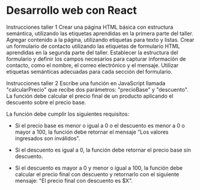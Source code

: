 # Desarrollo web con React

Instrucciones taller 1
Crear una página HTML básica con estructura semántica, utilizando las etiquetas aprendidas en la primera parte del taller.
Agregar contenido a la página, utilizando etiquetas para texto y listas.
Crear un formulario de contacto utilizando las etiquetas de formulario HTML aprendidas en la segunda parte del taller.
Establecer la estructura del formulario y definir los campos necesarios para capturar información de contacto, como el nombre, el correo electrónico y el mensaje.
Utilizar etiquetas semánticas adecuadas para cada sección del formulario.

Instrucciones taller 2
Escribe una función en JavaScript llamada "calcularPrecio" que recibe dos parámetros: "precioBase" y "descuento". La función debe calcular
el precio final de un producto aplicando el descuento sobre el precio base.

La función debe cumplir los siguientes requisitos:

- Si el precio base es menor o igual a 0 o el descuento es menor a 0 o
  mayor a 100, la función debe retornar el mensaje "Los valores ingresados son inválidos".

- Si el descuento es igual a 0, la función debe retornar el precio base sin descuento.

- Si el descuento es mayor a 0 y menor o igual a 100, la función debe calcular
  el precio final con descuento y retornarlo con el siguiente mensaje: "El
  precio final con descuento es $X".

